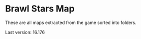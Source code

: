 # Brawl Stars Map
These are all maps extracted from the game sorted into folders. 

Last version: 16.176
